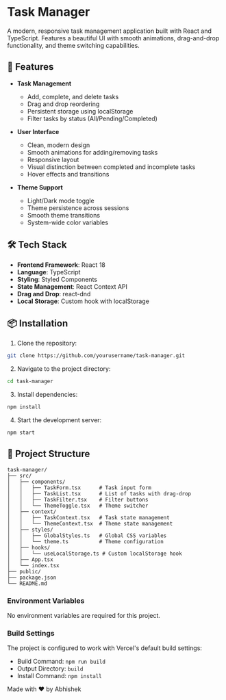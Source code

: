 # Task Manager

A modern, responsive task management application built with React and TypeScript. Features a beautiful UI with smooth animations, drag-and-drop functionality, and theme switching capabilities.

## 🚀 Features

- **Task Management**
  - Add, complete, and delete tasks
  - Drag and drop reordering
  - Persistent storage using localStorage
  - Filter tasks by status (All/Pending/Completed)

- **User Interface**
  - Clean, modern design
  - Smooth animations for adding/removing tasks
  - Responsive layout
  - Visual distinction between completed and incomplete tasks
  - Hover effects and transitions

- **Theme Support**
  - Light/Dark mode toggle
  - Theme persistence across sessions
  - Smooth theme transitions
  - System-wide color variables

## 🛠️ Tech Stack

- **Frontend Framework**: React 18
- **Language**: TypeScript
- **Styling**: Styled Components
- **State Management**: React Context API
- **Drag and Drop**: react-dnd
- **Local Storage**: Custom hook with localStorage

## 📦 Installation

1. Clone the repository:
```bash
git clone https://github.com/yourusername/task-manager.git
```

2. Navigate to the project directory:
```bash
cd task-manager
```

3. Install dependencies:
```bash
npm install
```

4. Start the development server:
```bash
npm start
```

## 🔧 Project Structure

```
task-manager/
├── src/
│   ├── components/
│   │   ├── TaskForm.tsx      # Task input form
│   │   ├── TaskList.tsx      # List of tasks with drag-drop
│   │   ├── TaskFilter.tsx    # Filter buttons
│   │   └── ThemeToggle.tsx   # Theme switcher
│   ├── context/
│   │   ├── TaskContext.tsx   # Task state management
│   │   └── ThemeContext.tsx  # Theme state management
│   ├── styles/
│   │   ├── GlobalStyles.ts   # Global CSS variables
│   │   └── theme.ts          # Theme configuration
│   ├── hooks/
│   │   └── useLocalStorage.ts # Custom localStorage hook
│   ├── App.tsx
│   └── index.tsx
├── public/
├── package.json
└── README.md
```




### Environment Variables

No environment variables are required for this project.

### Build Settings

The project is configured to work with Vercel's default build settings:
- Build Command: `npm run build`
- Output Directory: `build`
- Install Command: `npm install`

Made with ❤️ by Abhishek
